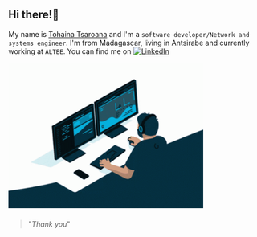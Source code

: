 
## Hi there!👋

My name is [Tohaina Tsaroana](https://github.com/tohainatsaroana) and I'm a `software developer/Network and systems engineer`. I'm from Madagascar, living in Antsirabe and currently working at `ALTEE`. You can find me on [![LinkedIn][3.2]][3]

<img  src="./developer.gif" height="290px" align="center" />


<!-- links to social media icons -->

<!-- icons with padding -->

[2.1]: http://i.imgur.com/0o48UoR.png (github icon with padding)

<!-- icons without padding -->

[2.2]: http://i.imgur.com/9I6NRUm.png (github icon without padding)
[3.2]: https://raw.githubusercontent.com/MartinHeinz/MartinHeinz/master/linkedin-3-16.png (LinkedIn icon without padding)


<!-- links to your social media accounts -->

[2]: https://github.com/tohainatsaroana
[3]: https://www.linkedin.com/in/tohainatsaroana/
###
> "*Thank you*"
